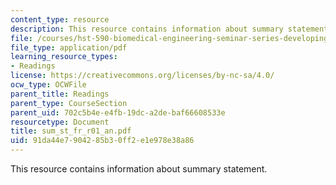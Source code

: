 ```yaml
---
content_type: resource
description: This resource contains information about summary statement.
file: /courses/hst-590-biomedical-engineering-seminar-series-developing-professional-skills-fall-2006/91da44e7904285b30ff2e1e978e38a86_sum_st_fr_r01_an.pdf
file_type: application/pdf
learning_resource_types:
- Readings
license: https://creativecommons.org/licenses/by-nc-sa/4.0/
ocw_type: OCWFile
parent_title: Readings
parent_type: CourseSection
parent_uid: 702c5b4e-e4fb-19dc-a2de-baf66608533e
resourcetype: Document
title: sum_st_fr_r01_an.pdf
uid: 91da44e7-9042-85b3-0ff2-e1e978e38a86
---
```

This resource contains information about summary statement.